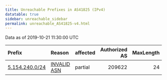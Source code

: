 ```yaml
---
title: Unreachable Prefixes in AS41825 (IPv4)
datatable: true
sidebar: unreachable_sidebar
permalink: unreachable_AS41825-v4.html
---
```


Data as of 2019-10-21 11:30:00 UTC


<div class="datatable-begin"></div>

| Prefix                                                 | Reason                                                                                                | affected   |   Authorized AS |   MaxLength | Anchor                                         |   unreachable /24s |
|:-------------------------------------------------------|:------------------------------------------------------------------------------------------------------|:-----------|----------------:|------------:|:-----------------------------------------------|-------------------:|
| [5.154.240.0/24](https://stat.ripe.net/5.154.240.0/24) | [INVALID ASN](https://rpki-validator.ripe.net/announcement-preview?asn=AS41825&prefix=5.154.240.0/24) | partial    |          209622 |          24 | [RIPE](unreachable_RIPE_NCC_RPKI_Root-v4.html) |                  1 |

<div class="datatable-end"></div>